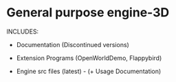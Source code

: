 # General purpose engine-3D
INCLUDES:

- Documentation (Discontinued versions)

- Extension Programs (OpenWorldDemo, Flappybird)

- Engine src files (latest) - (+ Usage Documentation)

